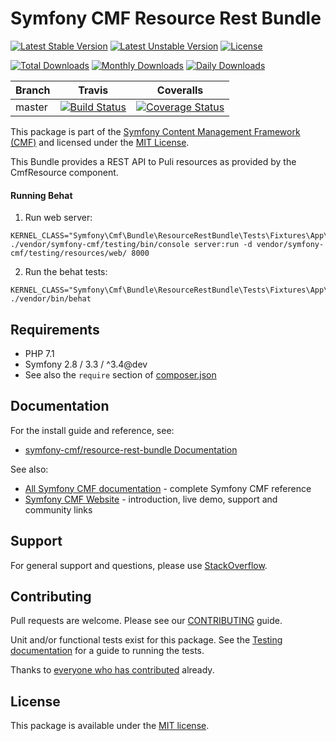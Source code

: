# Symfony CMF Resource Rest Bundle

[![Latest Stable Version](https://poser.pugx.org/symfony-cmf/resource-rest-bundle/v/stable)](https://packagist.org/packages/symfony-cmf/resource-rest-bundle)
[![Latest Unstable Version](https://poser.pugx.org/symfony-cmf/resource-rest-bundle/v/unstable)](https://packagist.org/packages/symfony-cmf/resource-rest-bundle)
[![License](https://poser.pugx.org/symfony-cmf/resource-rest-bundle/license)](https://packagist.org/packages/symfony-cmf/resource-rest-bundle)

[![Total Downloads](https://poser.pugx.org/symfony-cmf/resource-rest-bundle/downloads)](https://packagist.org/packages/symfony-cmf/resource-rest-bundle)
[![Monthly Downloads](https://poser.pugx.org/symfony-cmf/resource-rest-bundle/d/monthly)](https://packagist.org/packages/symfony-cmf/resource-rest-bundle)
[![Daily Downloads](https://poser.pugx.org/symfony-cmf/resource-rest-bundle/d/daily)](https://packagist.org/packages/symfony-cmf/resource-rest-bundle)

Branch | Travis | Coveralls |
------ | ------ | --------- |
master | [![Build Status][travis_unstable_badge]][travis_unstable_link] | [![Coverage Status][coveralls_unstable_badge]][coveralls_unstable_link] |

This package is part of the [Symfony Content Management Framework (CMF)](http://cmf.symfony.com/) and licensed
under the [MIT License](LICENSE).

This Bundle provides a REST API to Puli resources as provided by the CmfResource component.

#### Running Behat

1. Run web server:
```
KERNEL_CLASS="Symfony\Cmf\Bundle\ResourceRestBundle\Tests\Fixtures\App\Kernel" ./vendor/symfony-cmf/testing/bin/console server:run -d vendor/symfony-cmf/testing/resources/web/ 8000
```
2. Run the behat tests:
```
KERNEL_CLASS="Symfony\Cmf\Bundle\ResourceRestBundle\Tests\Fixtures\App\Kernel" ./vendor/bin/behat
```


## Requirements

* PHP 7.1
* Symfony 2.8 / 3.3 / ^3.4@dev
* See also the `require` section of [composer.json](composer.json)

## Documentation

For the install guide and reference, see:

* [symfony-cmf/resource-rest-bundle Documentation](http://symfony.com/doc/master/cmf/bundles/resource-rest/index.html)

See also:

* [All Symfony CMF documentation](http://symfony.com/doc/master/cmf/index.html) - complete Symfony CMF reference
* [Symfony CMF Website](http://cmf.symfony.com/) - introduction, live demo, support and community links

## Support

For general support and questions, please use [StackOverflow](http://stackoverflow.com/questions/tagged/symfony-cmf).

## Contributing

Pull requests are welcome. Please see our
[CONTRIBUTING](https://github.com/symfony-cmf/symfony-cmf/blob/master/CONTRIBUTING.md)
guide.

Unit and/or functional tests exist for this package. See the
[Testing documentation](http://symfony.com/doc/master/cmf/components/testing.html)
for a guide to running the tests.

Thanks to
[everyone who has contributed](contributors) already.

## License

This package is available under the [MIT license](src/Resources/meta/LICENSE).

[travis_legacy_badge]: https://travis-ci.org/symfony-cmf/resource-rest-bundle.svg?branch=master
[travis_legacy_link]: https://travis-ci.org/symfony-cmf/resource-rest-bundle
[travis_stable_badge]: https://travis-ci.org/symfony-cmf/resource-rest-bundle.svg?branch=master
[travis_stable_link]: https://travis-ci.org/symfony-cmf/resource-rest-bundle
[travis_unstable_badge]: https://travis-ci.org/symfony-cmf/resource-rest-bundle.svg?branch=master
[travis_unstable_link]: https://travis-ci.org/symfony-cmf/resource-rest-bundle

[coveralls_legacy_badge]: https://coveralls.io/repos/github/symfony-cmf/resource-rest-bundle/badge.svg?branch=master
[coveralls_legacy_link]: https://coveralls.io/github/symfony-cmf/resource-rest-bundle?branch=master
[coveralls_stable_badge]: https://coveralls.io/repos/github/symfony-cmf/resource-rest-bundle/badge.svg?branch=master
[coveralls_stable_link]: https://coveralls.io/github/symfony-cmf/resource-rest-bundle?branch=master
[coveralls_unstable_badge]: https://coveralls.io/repos/github/symfony-cmf/resource-rest-bundle/badge.svg?branch=master
[coveralls_unstable_link]: https://coveralls.io/github/symfony-cmf/resource-rest-bundle?branch=master
